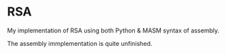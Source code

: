 # RSA
My implementation of RSA using both Python & MASM syntax of assembly.

The assembly immplementation is quite unfinished.
